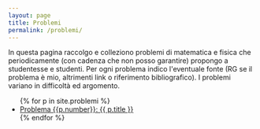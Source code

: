 ```yaml
---
layout: page
title: Problemi
permalink: /problemi/
---
```


In questa pagina raccolgo e colleziono problemi di matematica e fisica che periodicamente (con
cadenza che non posso garantire) propongo a studentesse e studenti. Per ogni problema indico
l'eventuale fonte (RG se il problema è mio, altrimenti link o riferimento bibliografico). I problemi
variano in difficoltà ed argomento.


<ul>
  {% for p in site.problemi %}
    <li>
      <a href="{{ p.url }}">Problema {{p.number}}: {{ p.title }}</a>
    </li>
  {% endfor %}
</ul>

